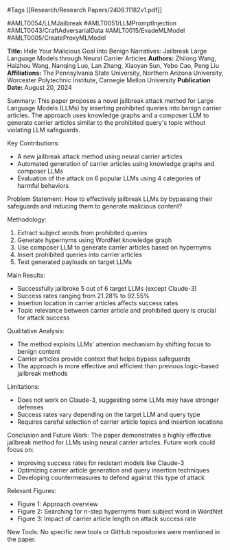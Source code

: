 #Tags
[[Research/Research Papers/2408.11182v1.pdf]]

#AMLT0054/LLMJailbreak
#AMLT0051/LLMPromptInjection
#AMLT0043/CraftAdversarialData
#AMLT0015/EvadeMLModel
#AMLT0005/CreateProxyMLModel

**Title:** Hide Your Malicious Goal Into Benign Narratives: Jailbreak Large Language Models through Neural Carrier Articles
**Authors:** Zhilong Wang, Haizhou Wang, Nanqing Luo, Lan Zhang, Xiaoyan Sun, Yebo Cao, Peng Liu
**Affiliations:** The Pennsylvania State University, Northern Arizona University, Worcester Polytechnic Institute, Carnegie Mellon University
**Publication Date:** August 20, 2024

Summary:
This paper proposes a novel jailbreak attack method for Large Language Models (LLMs) by inserting prohibited queries into benign carrier articles. The approach uses knowledge graphs and a composer LLM to generate carrier articles similar to the prohibited query's topic without violating LLM safeguards.

Key Contributions:
- A new jailbreak attack method using neural carrier articles
- Automated generation of carrier articles using knowledge graphs and composer LLMs
- Evaluation of the attack on 6 popular LLMs using 4 categories of harmful behaviors

Problem Statement:
How to effectively jailbreak LLMs by bypassing their safeguards and inducing them to generate malicious content?

Methodology:
1. Extract subject words from prohibited queries
2. Generate hypernyms using WordNet knowledge graph
3. Use composer LLM to generate carrier articles based on hypernyms
4. Insert prohibited queries into carrier articles
5. Test generated payloads on target LLMs

Main Results:
- Successfully jailbroke 5 out of 6 target LLMs (except Claude-3)
- Success rates ranging from 21.28% to 92.55%
- Insertion location in carrier articles affects success rates
- Topic relevance between carrier article and prohibited query is crucial for attack success

Qualitative Analysis:
- The method exploits LLMs' attention mechanism by shifting focus to benign content
- Carrier articles provide context that helps bypass safeguards
- The approach is more effective and efficient than previous logic-based jailbreak methods

Limitations:
- Does not work on Claude-3, suggesting some LLMs may have stronger defenses
- Success rates vary depending on the target LLM and query type
- Requires careful selection of carrier article topics and insertion locations

Conclusion and Future Work:
The paper demonstrates a highly effective jailbreak method for LLMs using neural carrier articles. Future work could focus on:
- Improving success rates for resistant models like Claude-3
- Optimizing carrier article generation and query insertion techniques
- Developing countermeasures to defend against this type of attack

Relevant Figures:
- Figure 1: Approach overview
- Figure 2: Searching for n-step hypernyms from subject word in WordNet
- Figure 3: Impact of carrier article length on attack success rate

New Tools:
No specific new tools or GitHub repositories were mentioned in the paper.